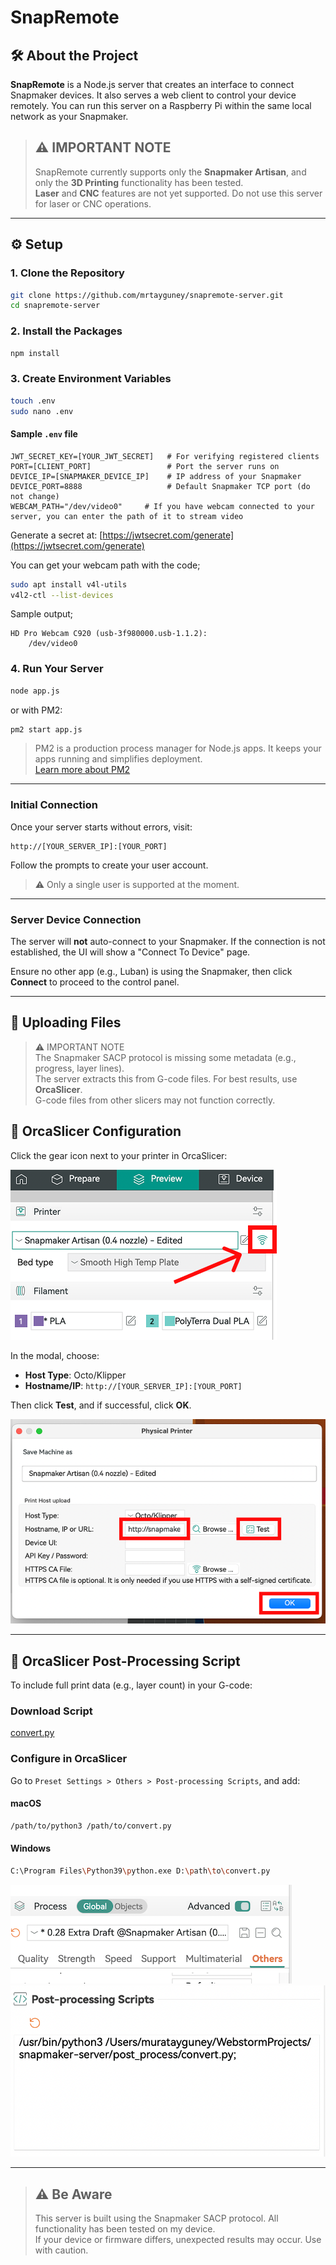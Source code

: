 # SnapRemote

## 🛠️ About the Project

**SnapRemote** is a Node.js server that creates an interface to connect Snapmaker devices. It also serves a web client to control your device remotely. You can run this server on a Raspberry Pi within the same local network as your Snapmaker.

> ## ⚠️ IMPORTANT NOTE
> SnapRemote currently supports only the **Snapmaker Artisan**, and only the **3D Printing** functionality has been tested.  
> **Laser** and **CNC** features are not yet supported. Do not use this server for laser or CNC operations.

---

## ⚙️ Setup

### 1. Clone the Repository

```bash
git clone https://github.com/mrtayguney/snapremote-server.git
cd snapremote-server
```

### 2. Install the Packages

```bash
npm install
```

### 3. Create Environment Variables

```bash
touch .env
sudo nano .env
```

#### Sample `.env` file

```env
JWT_SECRET_KEY=[YOUR_JWT_SECRET]   # For verifying registered clients
PORT=[CLIENT_PORT]                 # Port the server runs on
DEVICE_IP=[SNAPMAKER_DEVICE_IP]    # IP address of your Snapmaker
DEVICE_PORT=8888                   # Default Snapmaker TCP port (do not change)
WEBCAM_PATH="/dev/video0"     # If you have webcam connected to your server, you can enter the path of it to stream video
```

Generate a secret at: [https://jwtsecret.com/generate](https://jwtsecret.com/generate)

You can get your webcam path with the code;
```bash
sudo apt install v4l-utils
v4l2-ctl --list-devices
```
Sample output;
```
HD Pro Webcam C920 (usb-3f980000.usb-1.1.2):
	/dev/video0
```
### 4. Run Your Server

```bash
node app.js
```

or with PM2:

```bash
pm2 start app.js
```

> PM2 is a production process manager for Node.js apps. It keeps your apps running and simplifies deployment.  
> [Learn more about PM2](https://github.com/Unitech/pm2)

---

### Initial Connection

Once your server starts without errors, visit:

```
http://[YOUR_SERVER_IP]:[YOUR_PORT]
```

Follow the prompts to create your user account.

> ⚠️ Only a single user is supported at the moment.

---

### Server Device Connection

The server will **not** auto-connect to your Snapmaker. If the connection is not established, the UI will show a "Connect To Device" page.

Ensure no other app (e.g., Luban) is using the Snapmaker, then click **Connect** to proceed to the control panel.

---

## 📁 Uploading Files

> ⚠️ IMPORTANT NOTE  
> The Snapmaker SACP protocol is missing some metadata (e.g., progress, layer lines).  
> The server extracts this from G-code files. For best results, use **OrcaSlicer**.  
> G-code files from other slicers may not function correctly.



## 🧩 OrcaSlicer Configuration

Click the gear icon next to your printer in OrcaSlicer:

![orca connection](https://github.com/mrtayguney/snapremote-server/blob/main/src/readme/orca-connect.png?raw=true)

In the modal, choose:

- **Host Type**: Octo/Klipper
- **Hostname/IP**: `http://[YOUR_SERVER_IP]:[YOUR_PORT]`

Then click **Test**, and if successful, click **OK**.

![orca connection configuration](https://github.com/mrtayguney/snapremote-server/blob/main/src/readme/orca-connect2.png?raw=true)

---

## 🧪 OrcaSlicer Post-Processing Script

To include full print data (e.g., layer count) in your G-code:

### Download Script

[convert.py](https://raw.githubusercontent.com/mrtayguney/snapremote-server/refs/heads/main/post_process/convert.py)

### Configure in OrcaSlicer

Go to `Preset Settings > Others > Post-processing Scripts`, and add:

#### macOS

```bash
/path/to/python3 /path/to/convert.py
```

#### Windows

```bash
C:\Program Files\Python39\python.exe D:\path\to\convert.py
```

![orca post config](https://github.com/mrtayguney/snapremote-server/blob/main/src/readme/post.png?raw=true)
![orca post config 2](https://github.com/mrtayguney/snapremote-server/blob/main/src/readme/post2.png?raw=true)

---

>## ⚠️ Be Aware
>This server is built using the Snapmaker SACP protocol. All functionality has been tested on my device.  
>If your device or firmware differs, unexpected results may occur. Use with caution.
